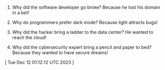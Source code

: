  
1. Why did the software developer go broke? Because he lost his domain in a bet!

2. Why do programmers prefer dark mode? Because light attracts bugs!

3. Why did the hacker bring a ladder to the data center? He wanted to reach the cloud!

4. Why did the cybersecurity expert bring a pencil and paper to bed? Because they wanted to have secure dreams!
 
[ 
Tue Dec 12 01:12:12 UTC 2023
 ]

